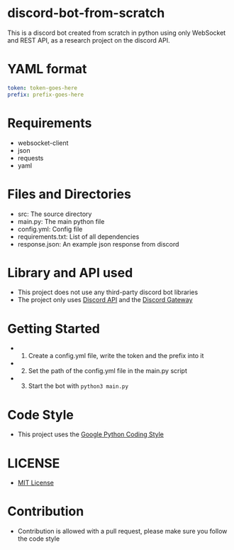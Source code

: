 # discord-bot-from-scratch
This is a discord bot created from scratch in python using only WebSocket and REST API, as a research project on the discord API.

# YAML format
```yaml
token: token-goes-here
prefix: prefix-goes-here
```

# Requirements
- websocket-client
- json
- requests
- yaml

# Files and Directories
- src: The source directory
- main.py: The main python file
- config.yml: Config file
- requirements.txt: List of all dependencies
- response.json: An example json response from discord

# Library and API used
- This project does not use any third-party discord bot libraries
- The project only uses [Discord API](https://discord.com/developers/docs/intro) and the [Discord Gateway](https://discord.com/developers/docs/topics/gateway)

# Getting Started
- 1. Create a config.yml file, write the token and the prefix into it
- 2. Set the path of the config.yml file in the main.py script
- 3. Start the bot with `python3 main.py`

# Code Style
- This project uses the [Google Python Coding Style](https://google.github.io/styleguide/pyguide.html)

# LICENSE
- [MIT License](https://github.com/maxxie114/discord-bot-from-scratch/blob/main/LICENSE)

# Contribution
- Contribution is allowed with a pull request, please make sure you follow the code style
